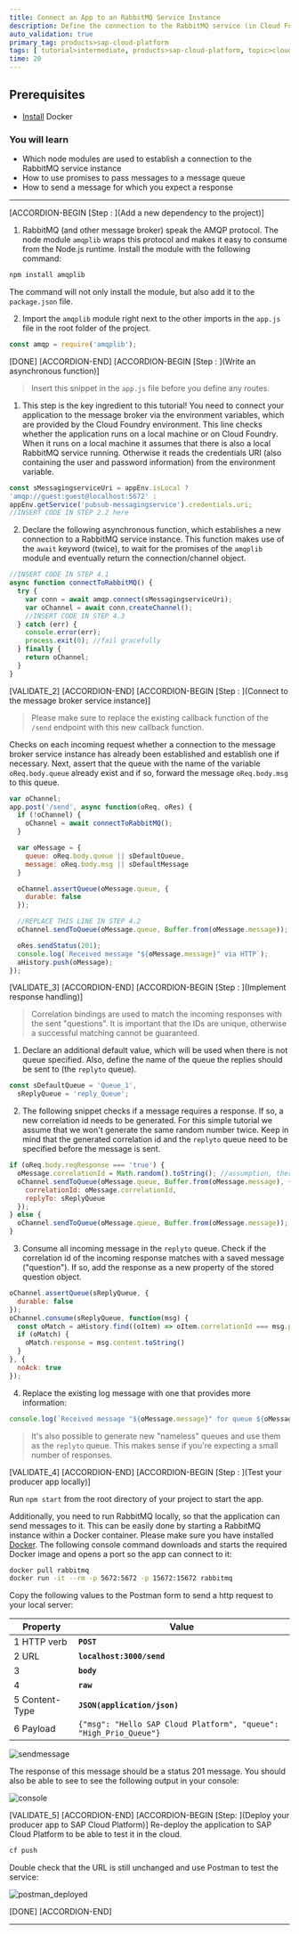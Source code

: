 ```yaml
---
title: Connect an App to an RabbitMQ Service Instance
description: Define the connection to the RabbitMQ service (in Cloud Foundry as well as for local development), read the payload from an incoming request, and forward it to the message broker.
auto_validation: true
primary_tag: products>sap-cloud-platform
tags: [ tutorial>intermediate, products>sap-cloud-platform, topic>cloud , topic>javascript   ]
time: 20
---
```


## Prerequisites  
 - [Install](https://docs.docker.com/install/) Docker

### You will learn  
  - Which node modules are used to establish a connection to the RabbitMQ service instance
  - How to use promises to pass messages to a message queue
  - How to send a message for which you expect a response

---

[ACCORDION-BEGIN [Step : ](Add a new dependency to the project)]

1. RabbitMQ (and other message broker) speak the AMQP protocol. The node module `amqplib` wraps this protocol and makes it easy to consume from the Node.js runtime. Install the module with the following command:
```Bash
npm install amqplib
```
The command will not only install the module, but also add it to the `package.json` file.

2. Import the `amqplib` module right next to the other imports in the `app.js` file in the root folder of the project.
```JavaScript
const amqp = require('amqplib');
```

[DONE]
[ACCORDION-END]
[ACCORDION-BEGIN [Step : ](Write an asynchronous function)]
>Insert this snippet in the `app.js` file before you define any routes.

1. This step is the key ingredient to this tutorial! You need to connect your application to the message broker via the environment variables, which are provided by the Cloud Foundry environment. This line checks whether the application runs on a local machine or on Cloud Foundry. When it runs on a local machine it assumes that there is also a local RabbitMQ service running. Otherwise it reads the credentials URI (also containing the user and password information) from the environment variable.
```JavaScript
const sMessagingserviceUri = appEnv.isLocal ?
'amqp://guest:guest@localhost:5672' :
appEnv.getService('pubsub-messagingservice').credentials.uri;
//INSERT CODE IN STEP 2.2 here
```
2. Declare the following asynchronous function, which establishes a new connection to a RabbitMQ service instance.  This function makes use of the `await` keyword (twice), to wait for the promises of the `amqplib` module and eventually return the connection/channel object.
```JavaScript
//INSERT CODE IN STEP 4.1
async function connectToRabbitMQ() {
  try {
    var conn = await amqp.connect(sMessagingserviceUri);
    var oChannel = await conn.createChannel();
    //INSERT CODE IN STEP 4.3
  } catch (err) {
    console.error(err);
    process.exit(0); //fail gracefully
  } finally {
    return oChannel;
  }
}
```

[VALIDATE_2]
[ACCORDION-END]
[ACCORDION-BEGIN [Step : ](Connect to the message broker service instance)]
>Please make sure to replace the existing callback function of the `/send` endpoint with this new callback function.

Checks on each incoming request whether a connection to the message broker service instance has already been established and establish one if necessary. Next, assert that the queue with the name of the variable `oReq.body.queue` already exist and if so, forward the message `oReq.body.msg` to this queue.
```JavaScript
var oChannel;
app.post('/send', async function(oReq, oRes) {
  if (!oChannel) {
    oChannel = await connectToRabbitMQ();
  }

  var oMessage = {
    queue: oReq.body.queue || sDefaultQueue,
    message: oReq.body.msg || sDefaultMessage
  }

  oChannel.assertQueue(oMessage.queue, {
    durable: false
  });

  //REPLACE THIS LINE IN STEP 4.2
  oChannel.sendToQueue(oMessage.queue, Buffer.from(oMessage.message));

  oRes.sendStatus(201);
  console.log(`Received message "${oMessage.message}" via HTTP`);
  aHistory.push(oMessage);
});
```

[VALIDATE_3]
[ACCORDION-END]
[ACCORDION-BEGIN [Step : ](Implement response handling)]
>Correlation bindings are used to match the incoming responses with the sent "questions". It is important that the IDs are unique, otherwise a successful matching cannot be guaranteed.

1. Declare an additional default value, which will be used when there is not queue specified. Also, define the name of the queue the replies should be sent to (the `replyto` queue).
```JavaScript
const sDefaultQueue = 'Queue_1',
  sReplyQueue = 'reply_Queue';
```
2. The following snippet checks if a message requires a response. If so, a new correlation id needs to be generated. For this simple tutorial we assume that we won't generate the same random number twice. Keep in mind that the generated correlation id and the `replyto` queue need to be specified before the message is sent.
```JavaScript
if (oReq.body.reqResponse === 'true') {
  oMessage.correlationId = Math.random().toString(); //assumption, there won't be conflicting correlation ids
  oChannel.sendToQueue(oMessage.queue, Buffer.from(oMessage.message), {
    correlationId: oMessage.correlationId,
    replyTo: sReplyQueue
  });
} else {
  oChannel.sendToQueue(oMessage.queue, Buffer.from(oMessage.message));
}
```
3. Consume all incoming message in the `replyto` queue. Check if the correlation id of the incoming response matches with a saved message ("question"). If so, add the response as a new property of the stored question object.
```JavaScript
oChannel.assertQueue(sReplyQueue, {
  durable: false
});
oChannel.consume(sReplyQueue, function(msg) {
  const oMatch = aHistory.find((oItem) => oItem.correlationId === msg.properties.correlationId);
  if (oMatch) {
    oMatch.response = msg.content.toString()
  }
}, {
  noAck: true
});
```
4. Replace the existing log message with one that provides more information:
```JavaScript
console.log(`Received message "${oMessage.message}" for queue ${oMessage.queue} (Flag: ${oReq.body.reqResponse}) via HTTP`);
```

>It's also possible to generate new "nameless" queues and use them as the `replyto` queue. This makes sense if you're expecting a small number of responses.

[VALIDATE_4]
[ACCORDION-END]
[ACCORDION-BEGIN [Step : ](Test your producer app locally)]

Run `npm start` from the root directory of your project to start the app.

Additionally, you need to run RabbitMQ locally, so that the application can send messages to it. This can be easily done by starting a RabbitMQ instance within a Docker container. Please make sure you have installed [Docker](https://docs.docker.com/install/). The following console command downloads and starts the required Docker image and opens a port so the app can connect to it:
```Bash
docker pull rabbitmq
docker run -it --rm -p 5672:5672 -p 15672:15672 rabbitmq
```

Copy the following values to the Postman form to send a http request to your local server:

|  Property| Value |  
|------------------|---|
| 1 HTTP verb  | **`POST`**  |
| 2 URL  | **`localhost:3000/send`**  |
| 3   | **`body`**  |
| 4   | **`raw`**  |
| 5 Content-Type  | **`JSON(application/json)`**  |
| 6 Payload  | `{"msg": "Hello SAP Cloud Platform",	"queue": "High_Prio_Queue"}` |


 ![sendmessage](./postman-send-message.png)

The response of this message should be a status 201 message. You should also be able to see to see the following output in your console:

![console](./received-message.png)

[VALIDATE_5]
[ACCORDION-END]
[ACCORDION-BEGIN [Step: ](Deploy your producer app to SAP Cloud Platform)]
Re-deploy the application to SAP Cloud Platform to be able to test it in the cloud.
```Bash
cf push
```

Double check that the URL is still unchanged and use Postman to test the service:

![postman_deployed](./postman-deployed.png)

[DONE]
[ACCORDION-END]

---
